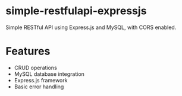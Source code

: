 # simple-restfulapi-expressjs
Simple RESTful API using Express.js and MySQL, with CORS enabled.

# Features
- CRUD operations
- MySQL database integration
- Express.js framework
- Basic error handling

